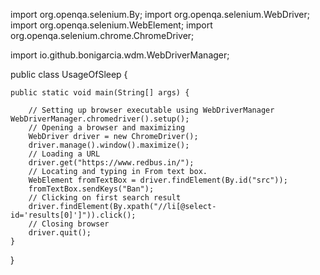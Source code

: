 import org.openqa.selenium.By;
import org.openqa.selenium.WebDriver;
import org.openqa.selenium.WebElement;
import org.openqa.selenium.chrome.ChromeDriver;
 
import io.github.bonigarcia.wdm.WebDriverManager;
 
public class UsageOfSleep {
 
	public static void main(String[] args) {
 
		// Setting up browser executable using WebDriverManager
	WebDriverManager.chromedriver().setup();
		// Opening a browser and maximizing
		WebDriver driver = new ChromeDriver();
		driver.manage().window().maximize();
		// Loading a URL
		driver.get("https://www.redbus.in/");
		// Locating and typing in From text box.
		WebElement fromTextBox = driver.findElement(By.id("src"));
		fromTextBox.sendKeys("Ban");
		// Clicking on first search result
		driver.findElement(By.xpath("//li[@select-id='results[0]']")).click();
		// Closing browser
		driver.quit();
	}
}
